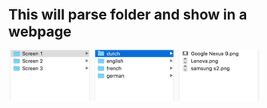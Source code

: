 # This will parse folder and show in a webpage

![alt text](https://raw.githubusercontent.com/ksananth/Screenshot/master/Screen%20Shot%202018-01-17%20at%2013.16.55.png)
